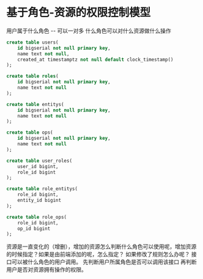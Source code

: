 # 基于角色-资源的权限控制模型

用户属于什么角色 -- 可以一对多
什么角色可以对什么资源做什么操作

```sql
create table users(
    id bigserial not null primary key,
    name text not null,
    created_at timestamptz not null default clock_timestamp()
);

create table roles(
    id bigserial not null primary key,
    name text not null
);

create table entitys(
    id bigserial not null primary key,
    name text not null
);

create table ops(
    id bigserial not null primary key,
    name text not null
);

create table user_roles(
    user_id bigint,
    role_id bigint
);

create table role_entitys(
    role_id bigint,
    entity_id bigint
);

create table role_ops(
    role_id bigint,
    op_id bigint
);
```

资源是一直变化的（增删），增加的资源怎么判断什么角色可以使用呢，增加资源的时候指定？如果是由前端添加的呢，怎么指定？
如果修改了规则怎么办呢？
接口可以被什么角色的用户调用。
先判断用户所属角色是否可以调用该接口
再判断用户是否对资源拥有操作的权限。